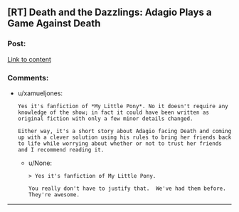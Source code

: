 ## [RT] Death and the Dazzlings: Adagio Plays a Game Against Death

### Post:

[Link to content](http://www.fimfiction.net/story/226322/1/death-and-the-dazzlings/kill-me-once)

### Comments:

- u/xamueljones:
  ```
  Yes it's fanfiction of *My Little Pony*. No it doesn't require any knowledge of the show; in fact it could have been written as original fiction with only a few minor details changed.

  Either way, it's a short story about Adagio facing Death and coming up with a clever solution using his rules to bring her friends back to life while worrying about whether or not to trust her friends and I recommend reading it.
  ```

  - u/None:
    ```
    > Yes it's fanfiction of My Little Pony.

    You really don't have to justify that.  We've had them before.  They're awesome.
    ```

---

